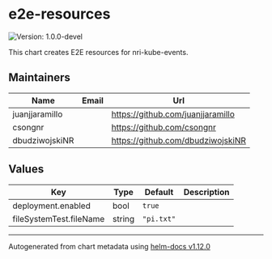 # e2e-resources

![Version: 1.0.0-devel](https://img.shields.io/badge/Version-1.0.0--devel-informational?style=flat-square)

This chart creates E2E resources for nri-kube-events.

## Maintainers

| Name | Email | Url |
| ---- | ------ | --- |
| juanjjaramillo |  | <https://github.com/juanjjaramillo> |
| csongnr |  | <https://github.com/csongnr> |
| dbudziwojskiNR |  | <https://github.com/dbudziwojskiNR> |

## Values

| Key | Type | Default | Description |
|-----|------|---------|-------------|
| deployment.enabled | bool | `true` |  |
| fileSystemTest.fileName | string | `"pi.txt"` |  |

----------------------------------------------
Autogenerated from chart metadata using [helm-docs v1.12.0](https://github.com/norwoodj/helm-docs/releases/v1.12.0)
